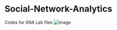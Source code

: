 # Social-Network-Analytics
Codes for SNA Lab files
![image](https://user-images.githubusercontent.com/66842738/230456540-76f8376f-75ec-4719-9283-252c8e26daee.png)

